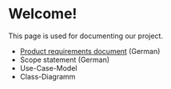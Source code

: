 # Welcome!
This page is used for documenting our project.

* <a href="pages/product-requirements.md" title="Product requirements document">Product requirements document</a> (German)
* Scope statement (German)
* Use-Case-Model
* Class-Diagramm